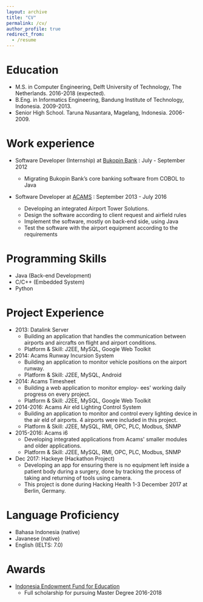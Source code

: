 ```yaml
---
layout: archive
title: "CV"
permalink: /cv/
author_profile: true
redirect_from:
  - /resume
---
```


<!-- {% include base_path %} -->

Education
======
* M.S. in Computer Engineering, Delft University of Technology, The Netherlands. 2016-2018 (expected).
* B.Eng. in Informatics Engineering, Bandung Institute of Technology, Indonesia. 2009-2013.
* Senior High School. Taruna Nusantara, Magelang, Indonesia. 2006-2009.

Work experience
======
* Software Developer (Internship) at [Bukopin Bank](http://www.bukopin.co.id) : July - September 2012
  * Migrating Bukopin Bank’s core banking software from COBOL to Java

* Software Developer at [ACAMS](http://www.acams.com) : September 2013 - July 2016
  * Developing an integrated Airport Tower Solutions.
  * Design the software according to client request and airfield rules
  * Implement the software, mostly on back-end side, using Java
  * Test the software with the airport equipment according to the requirements


Programming Skills
======
* Java (Back-end Development)
* C/C++ (Embedded System)
* Python

Project Experience
======
* 2013: Datalink Server
  * Building an application that handles the communication between airports and aircrafts on flight and airport conditions.
  * Platform & Skill: J2EE, MySQL, Google Web Toolkit
* 2014: Acams Runway Incursion System
  * Building an application to monitor vehicle positions on the airport runway.
  * Platform & Skill: J2EE, MySQL, Android
* 2014: Acams Timesheet
  * Building a web application to monitor employ- ees' working daily progress on every project.
  * Platform & Skill: J2EE, MySQL, Google Web Toolkit
* 2014-2016: Acams Air eld Lighting Control System
  * Building an application to monitor and control every lighting device in the air eld of airports. 4 airports were included in this project.
  * Platform & Skill: J2EE, MySQL, RMI, OPC, PLC, Modbus, SNMP
* 2015-2016: Acams i6
  * Developing integrated applications from Acams' smaller modules and older applications.
  * Platform & Skill: J2EE, MySQL, RMI, OPC, PLC, Modbus, SNMP
* Dec 2017: Hackeye (Hackathon Project)
  * Developing an app for ensuring there is no equipment left inside a patient body during a surgery, done by tracking the process of taking and returning of tools using camera.
  * This project is done during Hacking Health 1-3 December 2017 at Berlin, Germany.


Language Proficiency
======
* Bahasa Indonesia (native)
* Javanese (native)
* English (IELTS: 7.0)

Awards
======
* [Indonesia Endowment Fund for Education](https://www.lpdp.kemenkeu.go.id/)
  * Full scholarship for pursuing Master Degree 2016-2018

